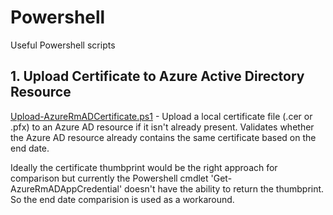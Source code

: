 # Powershell
Useful Powershell scripts

## 1. Upload Certificate to Azure Active Directory Resource
[Upload-AzureRmADCertificate.ps1](src/Upload-AzureRmADCertificate.ps1) - Upload a local certificate file (.cer or .pfx) to an Azure AD resource if it isn't already present. Validates whether the Azure AD resource already contains the same certificate based on the end date. 

Ideally the certificate thumbprint would be the right approach for comparison but currently the Powershell cmdlet 'Get-AzureRmADAppCredential' doesn't have the ability to return the thumbprint. So the end date comparision is used as a workaround.
